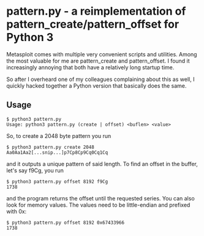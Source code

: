 # pattern.py - a reimplementation of pattern\_create/pattern\_offset for Python 3
Metasploit comes with multiple very convenient scripts and utilities. Among
the most valuable for me are pattern_create and pattern_offset. I found it
increasingly annoying that both have a relatively long startup time.

So after I overheard one of my colleagues complaining about this as well,
I quickly hacked together a Python version that basically does the same.
## Usage
```
$ python3 pattern.py
Usage: python3 pattern.py (create | offset) <buflen> <value>
```
So, to create a 2048 byte pattern you run
```
$ python3 pattern.py create 2048
Aa0Aa1Aa2[...snip...]p7Cp8Cp9Cq0Cq1Cq
```
and it outputs a unique pattern of said length. To find an offset in the
buffer, let's say f9Cg, you run
```
$ python3 pattern.py offset 8192 f9Cg
1738
```
and the program returns the offset until the requested series. You can also
look for memory values. The values need to be little-endian and prefixed
with 0x:
```
$ python3 pattern.py offset 8192 0x67433966
1738
```

